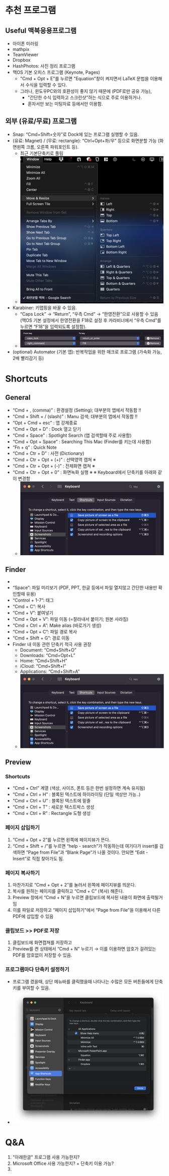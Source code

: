 # 추천 프로그램

## Useful 맥북응용프로그램
- 아이폰 미러링
- mathpix
- TeamViewer
- Dropbox
- HashPhotos: 사진 정리 프로그램
- 맥OS 기본 오피스 프로그램 (Keynote, Pages)
  - "Cmd + Opt + E"를 누르면 "Equation"창이 켜지면서 LaTeX 문법을 이용해서 수식을 입력할 수 있다.
  - 그러나, 윈도우PC와의 호환성이 좋지 않기 때문에 (PDF로만 공유 가능),
    - "간단한 수식 입력하고 스크린샷"하는 식으로 주로 이용하거나.
    - 혼자서만 보는 미팅자료 등에서만 이용함.

## 외부 (유료/무료) 프로그램
- Snap: “Cmd+Shift+숫자”로 Dock에 있는 프로그램 실행할 수 있음.
- (유료: Magnet) / (무료: rectangle): “Ctrl+Opt+좌/우” 등으로 화면분할 가능 (화면왼쪽 크롬, 오른쪽 파워포인트 등).
  - 최근 기본단축키로 풀림
  - ![image05](./images/Untitled-5.png)
- Karabiner: 키맵핑을 바꿀 수 있음.
  - “Caps Lock” → “Return”, “우측 Cmd” → “한영전환”으로 사용할 수 있음 (맥OS 기본 설정에서 한영전환을 F18로 설정 후 카라비너에서 “우측 Cmd”를 누르면 “F18”을 입력되도록 설정함).
  - ![image01](./images/Untitled.webp)
- (optional) Automator (기본 앱): 반복작업을 위한 매크로 프로그램 (가속화 가능, 2배 빨리감기 등)




# Shortcuts
## General
- “Cmd + , (comma)” : 환경설정 (Setting);  대부분의 앱에서 작동함 !!
- “Cmd + Shift + / (slash)” : Manu 검색;  대부분의 앱에서 작동함 !!
- “Opt + Cmd + esc” : 앱 강제종료
- “Cmd + Opt + D” : Dock 열고 닫기
- “Cmd + Space” : Spotlight Search (앱 검색할때 주로 사용함)
- “Cmd + Opt + Space” : Searching This Mac (Finder를 키는데 사용함)
- “Fn + q” : Quick Note
- “Cmd + Ctr + D” : 사전 (Dictionary)
- “Cmd + Ctr + Opt + (+)” : 선택영역 캡쳐 ※
- “Cmd + Ctr + Opt + (-)” : 전체화면 캡쳐 ※
- “Cmd + Ctr + Opt + 0” : 화면녹화 실행 ※ 
      ※ Keyboard에서 단축키를 아래와 같이 변경함
  - ![image02](./images/Untitled-2.webp)
  
## Finder
- 
- “Space”: 파일 미리보기 (PDF, PPT, 한글 등에서 파일 열지않고 간단한 내용만 확인할때 유용)
- “Control + 1-7”: 태그
- “Cmd + C”: 복사
- “Cmd + V”: 붙여넣기
- “Cmd + Opt + V”: 파일 이동 (=잘라내서 붙이기; 원본 사라짐)
- “Cmd + Ctrl + A”: Make alias (바로가기 생성)
- “Cmd + Opt + C”: 파일 경로 복사
- “Cmd + Shift + G”: 경로 이동
- Finder 내 이동 관련 단축키 적극 사용 권장
    - Document: “Cmd+Shift+O”
    - Downloads: “Cmd+Opt+L”
    - Home: “Cmd+Shift+H”
    - iCloud: “Cmd+Shift+I”
    - Applications: “Cmd+Shift+A”
    - ![image01](./images/Untitled-2.webp)

## Preview
### Shortcuts
- “Cmd + Ctrl” 계열 (색상, 사이즈, 폰트 등은 한번 설정하면 계속 유지됨)
- “Cmd + Ctrl + H” : 블록된 텍스트에 하이라이팅 (단일 색상만 가능..)
- “Cmd + Ctrl + U” : 블록된 텍스트에 밑줄
- “Cmd + Ctrl + T” : 새로운 텍스트박스 생성
- “Cmd + Ctrl + R” : Rectangle 도형 생성
### 페이지 삽입하기
1. “Cmd + Opt + 2”를 누르면 왼쪽에 페이지뷰가 뜬다.
2. “Cmd + Shift + /”를 누르면 “help - search”가 작동하는데 여기다가 insert를 검색하면 
”Page from File”과 “Blank Page”가 나올 것이다. 
안되면 “Edit - Insert”로 직접 찾아가도 됨.

### 페이지 복사하기
1. 마찬가지로 “Cmd + Opt + 2”를 눌러서 왼쪽에 페이지뷰를 띄운다.
2. 복사를 원하는 페이지를 클릭하고 “Cmd + C” (복사) 해준다.
3. Preview 창에서 “Cmd + N”을 누르면 클립보드에 복사된 내용이 화면에 출력될거임
4. 이를 파일로 저장하고 “페이지 삽입하기"에서 “Page from File”을 이용해서 다른 PDF에 삽입할 수 있음



### 클립보드 >> PDF로 저장
1. 클립보드에 화면캡쳐를 저장하고
2. Preview를 켠 상태에서 “Cmd + N” 누르기 
→ 이를 이용하면 암호가 걸려있는 PDF를 암호없이 저장할 수 있음.






### 프로그램마다 단축키 설정하기
- 프로그램 켰을때, 상단 메뉴바를 클릭했을때 나타나는 수많은 모든 버튼들에게 단축키를 부여할 수 있음.
- ![image04](./images/Untitled-4.png)



# Q&A

1. "아래한글" 프로그램 사용 가능한지?
2. Microsoft Office 사용 가능한지? + 단축키 이용 가능?
3. 

